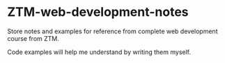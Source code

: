 # ZTM-web-development-notes
 Store notes and examples for reference from complete web development course from ZTM.

 Code examples will help me understand by writing them myself.
